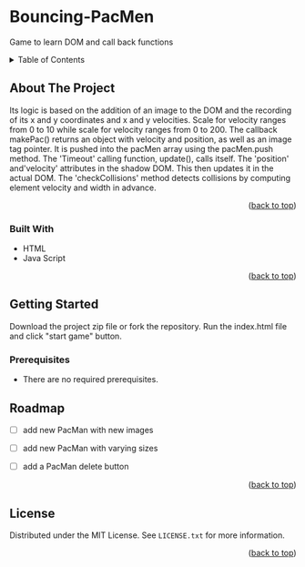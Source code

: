 # Bouncing-PacMen

Game to learn DOM and call back functions

<a name="readme-top"></a>

<!-- TABLE OF CONTENTS -->
<details>
  <summary>Table of Contents</summary>
  <ul>
    <li><a href="#about-the-project">About The Project</a></li>      
    <li><a href="#built-with">Built With</a></li>
    <li><a href="#getting-started">Getting Started</a></li>
    <li><a href="#prerequisites">Prerequisites</a></li>
    <li><a href="#installation">Installation</a></li>
    <li><a href="#roadmap">Roadmap</a></li>
    <li><a href="#license">License</a></li>
   </ul>
  </details>

<!-- ABOUT THE PROJECT -->

## About The Project

Its logic is based on the addition of an image to the DOM and the recording of its x and y coordinates and x and y velocities. Scale for velocity ranges from 0 to 10 while scale for velocity ranges from 0 to 200. The callback makePac() returns an object with velocity and position, as well as an image tag pointer. It is pushed into the pacMen array using the pacMen.push method. The 'Timeout' calling function, update(), calls itself. The 'position' and'velocity' attributes in the shadow DOM. This then updates it in the actual DOM. The 'checkCollisions' method detects collisions by computing element velocity and width in advance.

<p align="right">(<a href="#readme-top">back to top</a>)</p>

### Built With
- HTML
- Java Script

<p align="right">(<a href="#readme-top">back to top</a>)</p>

<!-- GETTING STARTED -->

## Getting Started

Download the project zip file or fork the repository. Run the index.html file and click "start game" button.

### Prerequisites
- There are no required prerequisites.

<!-- ROADMAP -->

## Roadmap

- [ ] add new PacMan with new images
- [ ] add new PacMan with varying sizes
- [ ] add a PacMan delete button


<p align="right">(<a href="#readme-top">back to top</a>)</p>

<!-- LICENSE -->

## License

Distributed under the MIT License. See `LICENSE.txt` for more information.

<p align="right">(<a href="#readme-top">back to top</a>)</p>

